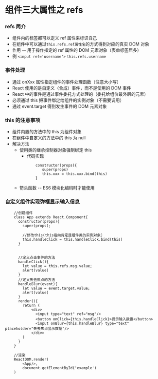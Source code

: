 # 组件三大属性之 refs
### refs 简介
- 组件内的标签都可以定义 ref 属性来标识自己
- 在组件中可以通过`this.refs.ref属性名`的方式得到对应的真实 DOM 对象
- 作用 -- 用于操作指定的 ref 属性的 DOM 元素对象（表单标签居多）
- 例
	`<input ref='username'>`
	`this.refs.username`

### 事件处理
- 通过 onXxx 属性指定组件的事件处理函数（注意大小写）
- React 使用的是自定义（合成）事件，而不是使用的 DOM 事件
- React 中的事件是通过事件委托方式处理的（委托给组价最外层的元素）
- 必须通过 this 把事件绑定给组件的实例对象（不需要调用）
- 通过 event.target 得到发生事件的 DOM 元素对象

### this 的注意事项
- 组件内置的方法中的 this 为组件对象
- 在组件中自定义的方法中的 this 为 null
- 解决方法
	- 使用类的继承控制器对象强制绑定 this
		- 代码实现
			```
				constructor(props){
				   super(props)
				   this.xxx = this.xxx.bind(this)
			    }
			```
	- 箭头函数 --  ES6 模块化编码时才能使用

### 自定义组件实现弹框显示输入信息
```
    //创建组件
    class App extends React.Component{
      constructor(props){
        super(props);

        //修改this(this指向肯定是组件类的实例对象)
        this.handleClick = this.handleClick.bind(this)
      }


      //定义点击事件的方法
      handleClick(){
        let value = this.refs.msg.value;
        alert(value)
      }
      //定义失去焦点的方法
      handleBlur(event){
        let value = event.target.value;
        alert(value)
      }
      render(){
        return (
            <div>
              <input type="text" ref="msg"/>
              <button onClick={this.handleClick}>提示输入数据</button>
              <input onBlur={this.handleBlur} type="text" placeholder="失去焦点显示数据"/>
            </div>
        )
      }
    }
    
    //渲染
    ReactDOM.render(
        <App/>,
        document.getElementById('example')
    )
```
